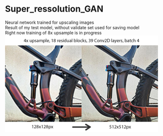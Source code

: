 # Super_ressolution_GAN
Neural network trained for upscaling images<br/>
Result of my test model, without validate set used for saving model<br/>
Right now training of 8x upsample is in progress<br/>
![Result](https://github.com/Samuel-Bachorik/Pytorch_super_ressolution/blob/main/bike_difference.jpg)<br/>
